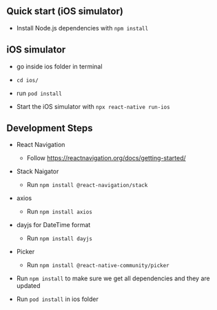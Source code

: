 ## Quick start (iOS simulator)

- Install Node.js dependencies with `npm install`

## iOS simulator
- go inside ios folder in terminal
- `cd ios/`
- run `pod install`

- Start the iOS simulator with `npx react-native run-ios`

## Development Steps
* React Navigation
    - Follow https://reactnavigation.org/docs/getting-started/

* Stack Naigator
    - Run `npm install @react-navigation/stack`

* axios
    - Run `npm install axios`

* dayjs for DateTime format
    - Run `npm install dayjs`

* Picker
    - Run `npm install @react-native-community/picker`

* Run `npm install` to make sure we get all dependencies and they are updated
* Run `pod install` in ios folder




